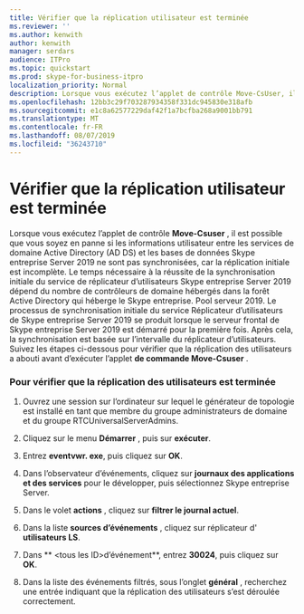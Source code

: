 ```yaml
---
title: Vérifier que la réplication utilisateur est terminée
ms.reviewer: ''
ms.author: kenwith
author: kenwith
manager: serdars
audience: ITPro
ms.topic: quickstart
ms.prod: skype-for-business-itpro
localization_priority: Normal
description: Lorsque vous exécutez l’applet de contrôle Move-CsUser, il est possible que vous constatiez un échec en raison du fait que les informations utilisateur entre les services de domaine Active Directory (AD DS) et celles de Skype entreprise Server 2019 ne sont pas synchronisées, car la réplication initiale est incomplète. Le temps nécessaire à la réussite de la synchronisation initiale du service de réplicateur d’utilisateurs Skype entreprise Server 2019 dépend du nombre de contrôleurs de domaine hébergés dans la forêt Active Directory qui héberge le Skype entreprise. Pool serveur 2019. Le processus de synchronisation initiale du service Réplicateur d’utilisateurs de Skype entreprise Server 2019 se produit lorsque le serveur frontal de Skype entreprise Server 2019 est démarré pour la première fois. Après cela, la synchronisation est alors basée sur l’intervalle du réplicateur d’utilisateurs. Suivez les étapes ci-dessous pour vérifier que la réplication des utilisateurs a abouti avant d’exécuter l’applet de commande Move-CsUser.
ms.openlocfilehash: 12bb3c29f703287934358f331dc945830e318afb
ms.sourcegitcommit: e1c8a62577229daf42f1a7bcfba268a9001bb791
ms.translationtype: MT
ms.contentlocale: fr-FR
ms.lasthandoff: 08/07/2019
ms.locfileid: "36243710"
---
```

# <a name="verify-user-replication-has-completed"></a>Vérifier que la réplication utilisateur est terminée

Lorsque vous exécutez l’applet de contrôle **Move-Csuser** , il est possible que vous soyez en panne si les informations utilisateur entre les services de domaine Active Directory (AD DS) et les bases de données Skype entreprise Server 2019 ne sont pas synchronisées, car la réplication initiale est incomplète. Le temps nécessaire à la réussite de la synchronisation initiale du service de réplicateur d’utilisateurs Skype entreprise Server 2019 dépend du nombre de contrôleurs de domaine hébergés dans la forêt Active Directory qui héberge le Skype entreprise. Pool serveur 2019. Le processus de synchronisation initiale du service Réplicateur d’utilisateurs de Skype entreprise Server 2019 se produit lorsque le serveur frontal de Skype entreprise Server 2019 est démarré pour la première fois. Après cela, la synchronisation est basée sur l’intervalle du réplicateur d’utilisateurs. Suivez les étapes ci-dessous pour vérifier que la réplication des utilisateurs a abouti avant d’exécuter l’applet **de commande Move-Csuser** . 
  
### <a name="to-verify-that-user-replication-has-completed"></a>Pour vérifier que la réplication des utilisateurs est terminée

1. Ouvrez une session sur l’ordinateur sur lequel le générateur de topologie est installé en tant que membre du groupe administrateurs de domaine et du groupe RTCUniversalServerAdmins.
    
2. Cliquez sur le menu **Démarrer** , puis sur **exécuter**. 
    
3. Entrez **eventvwr. exe**, puis cliquez sur **OK**.
    
4. Dans l’observateur d’événements, cliquez sur **journaux des applications et des services** pour le développer, puis sélectionnez Skype entreprise Server. 
    
5. Dans le volet **actions** , cliquez sur **filtrer le journal actuel**.
    
6. Dans la liste **sources d’événements** , cliquez sur réplicateur d' **utilisateurs LS**.
    
7. Dans ** \<tous les ID\>d’événement**, entrez **30024**, puis cliquez sur **OK**. 
    
8. Dans la liste des événements filtrés, sous l’onglet **général** , recherchez une entrée indiquant que la réplication des utilisateurs s’est déroulée correctement. 
    

